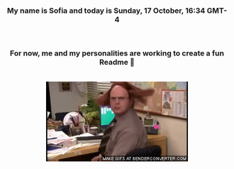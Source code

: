 


<div align="center">
<h3 >My name is Sofia and today is Sunday, 17 October, 16:34 GMT-4</h3><br>
<h3 >For now, me and my personalities are working to create a fun Readme 👋
</h3><br>
<img src='img/dwight.gif' alt='working...'/>
</div>
